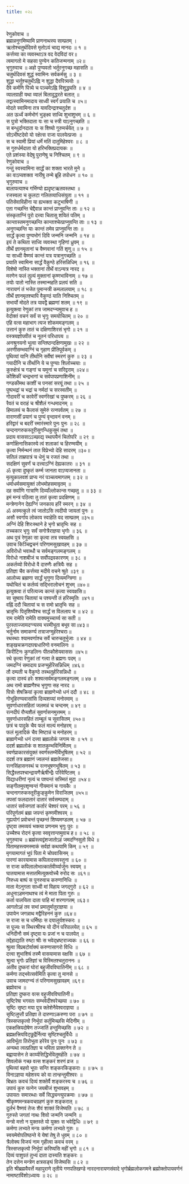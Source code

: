 ```yaml
---
title: ०२८

---
```

रेणुकोवाच ॥  
ब्रह्मन्ननुगमिष्यामि प्राणनाथस्य साम्प्रतम् ।  
ऋतोश्चतुर्थदिवसे मृतोऽयं चाद्य मानदः ॥ १ ॥  
कर्त्तव्या का व्यवस्थाऽत्र वद वेदविदां वर॥  
त्वमागतो मे सहसा पुण्येन कतिजन्मनाम् ॥२॥  
भृगुरुवाच ॥ अहो पुण्यवतो भर्तुरनुगच्छ महासति ॥  
चतुर्थदिवसं शुद्धं स्वामिनः सर्वकर्मसु ॥ ३ ॥  
शुद्धा भर्त्तुश्चतुर्थेऽह्नि न शुद्धा दैवपित्र्ययोः ॥  
दैवे कर्मणि पित्र्ये च पञ्चमेऽह्नि विशुद्ध्यति ॥ ४ ॥  
व्यालग्राही यथा व्यालं बिलादुद्धरते बलात् ॥  
तद्वत्स्वामिनमादाय साध्वी स्वर्गं प्रयाति च ॥५॥  
मोदते स्वामिना तत्र यावदिन्द्राश्चतुर्दश ॥  
अत ऊर्ध्वं कर्मभोगं भुङ्क्ष्व साध्वि शुभाशुभम् ॥ ६ ॥  
स पुत्रो भक्तिदाता यः सा च स्त्री याऽनुगच्छति ॥  
स बन्धुर्दानदाता यः स शिष्यो गुरुमर्चयेत् ॥ ७ ॥  
सोऽभीष्टदेवो यो रक्षेत्स राजा पालयेत्प्रजाः ॥  
स च स्वामी प्रियां धर्मे मतिं दातुमिहेश्वरः ॥ ८ ॥  
स गुरुर्धर्मदाता यो हरिभक्तिप्रदायकः ॥  
एते प्रशंस्या वेदेषु पुराणेषु च निश्चितम् ॥ ९ ॥  
रेणुकोवाच ॥  
गन्तुं स्वस्वामिना सार्द्धं का शक्ता भारते मुने ॥  
का वाऽप्यशक्ता नारीषु तन्मे ब्रूहि तपोधन ॥ १० ॥  
भृगुरुवाच ॥  
बालापत्याश्च गर्भिण्यो ह्यदृष्टऋतवस्तथा ॥  
रजस्वला च कुलटा गलितव्याधिसंयुता ॥ ११ ॥  
पतिसेवाविहीना या ह्यभक्ता कटुभाषिणी ॥  
एता गच्छन्ति चेद्दैवान्न कान्तं प्राप्नुवन्ति ताः ॥ १२ ॥  
संस्कृताग्निं पुरो दत्त्वा चितासु शयितं पतिम् ॥  
कान्तास्तमनुगच्छन्ति कान्ताश्चेत्प्राप्नुवन्ति ताः ॥ १३ ॥  
अनुगच्छन्ति याः कान्तं तमेव प्राप्नुवन्ति ताः ॥  
सार्द्धं कृत्वा पुण्यभोगं दिवि जन्मनि जन्मनि ॥ १४ ॥  
इयं ते कथिता साध्वि व्यवस्था गृहिणां ध्रुवम् ॥  
तीर्थे ज्ञानमृतानां च वैष्णवानां गतिं शृणु॥ ॥ १५ ॥  
या साध्वी वैष्णवं कान्तं यत्र यत्रानुगच्छति ॥  
प्रयाति स्वामिना सार्द्धं वैकुण्ठे हरिसन्निधिम् ॥ १६ ॥  
विशेषो नास्ति भक्तानां तीर्थे वाऽन्यत्र नारद ॥  
मरणेन फलं तुल्यं मुक्तानां कृष्णभाविनाम् ॥ १७ ॥  
तयोः पातो नास्ति तस्मान्महति प्रलयं सति ॥  
नारायणं तं भजेत पुमान्स्त्री कमलालयाम् ॥ १८ ॥  
तीर्थे ज्ञानमृतश्चापि वैकुण्ठं याति निश्चितम् ॥  
सभार्यो मोदते तत्र यावद्वै ब्रह्मणां शतम् ॥ १९ ॥  
इत्युक्त्वा रेणुकां तत्र जामदग्न्यमुवाच ह ॥  
वेदोक्तं वचनं सर्वं स भृगुः समयोचितम् ॥ २० ॥  
एहि वत्स महाभाग त्यज शोकममङ्गलम् ॥  
उत्तानं कुरु तातं च दक्षिणाशिरसं भृगो ॥ २१ ॥  
वस्त्रयज्ञोपवीतं च नूतनं परिधापय ॥  
अनश्रुनयनो भूत्वा सन्तिष्ठन्दक्षिणामुखः ॥ २२ ॥  
अरणीसम्भवाग्निं च गृहाण प्रीतिपूर्वकम् ॥  
पृथिव्यां यानि तीर्थानि सर्वेषां स्मरणं कुरु ॥ २३ ॥  
गयादीनि च तीर्थानि ये च पुण्याः शिलोच्चयाः ॥  
कुरुक्षेत्रं च गङ्गां च यमुनां च सरिद्वराम् ॥२४॥  
कौशिकीं चन्द्रभागां च सर्वपापप्रणाशिनीम् ॥  
गण्डकीमथ काशीं च पनसां सरयूं तथा ॥ २५ ॥  
पुष्पभद्रां च भद्रां च नर्मदां च सरस्वतीम् ॥  
गोदावरीं च कावेरीं स्वर्णरेखां च पुष्करम् ॥ २६ ॥  
रैवतं च वराहं च श्रीशैलं गन्धमादनम् ॥  
हिमालयं च कैलासं सुमेरुं रत्नपर्वतम् ॥ २७ ॥  
वाराणसीं प्रयागं च पुण्यं वृन्दावनं वनम् ॥  
हरिद्वारं च बदरीं स्मारंस्मारे पुनः पुनः ॥ २८ ॥  
चन्दनागरुकस्तूरीसुगन्धिकुसुमं तथा ॥  
प्रदाय वाससाऽऽच्छाद्य स्थापयैनं चितोपरि ॥ २९ ॥  
कर्णाक्षिनासिकास्ये त्वं शलाकां च हिरण्मयीम् ॥  
कृत्वा निर्मन्थनं तात विप्रेभ्यो देहि सादरम् ॥३०॥  
सतिलं ताम्रपात्रं च धेनुं च रजतं तथा ॥  
सदक्षिणं सुवर्णं च दत्त्वाऽग्निं देह्यकातरः ॥ ३१ ॥  
ॐ कृत्वा दुष्कृतं कर्म्म जानता वाऽप्यजानता ॥  
मृत्युकालवशं प्राप्य नरं पञ्चत्वमागतम् ॥ ३२ ॥  
धर्माधर्मसमायुक्तं लोभमोहसमावृतम् ॥  
दह सर्वाणि गात्राणि दिव्याँल्लोकान्स गच्छतु ॥ ॥ ३३ ॥  
इमं मन्त्रं पठित्वा तु तातं कृत्वा प्रदक्षिणम् ॥  
मन्त्रेणानेन देह्यग्निं जनकाय हरिं स्मरन् ॥ ३४ ॥  
ॐ अस्मत्कुले त्वं जातोऽसि त्वदीयो जायतां पुनः ॥  
असौ स्वर्गाय लोकाय स्वाहेति वद साम्प्रतम् ॥३५॥  
अग्निं देहि शिरःस्थाने हे भृगो भ्रातृभिः सह ॥  
तच्चकार भृगुः सर्वं सगोत्रैराज्ञया भृगोः ॥ ३६ ॥  
अथ पुत्रं रेणुका सा कृत्वा तत्र स्ववक्षसि ॥  
उवाच किञ्चिद्वचनं परिणामसुखावहम् ॥ ३७ ॥  
अविरोधो भवाब्धौ च सर्वमङ्गलमङ्गलम् ॥  
विरोधो नाशबीजं च सर्वोपद्रवकारणम् ॥ ३८ ॥  
अकर्तव्यो विरोधो वै दारुणैः क्षत्रियैः सह ॥  
प्रतिज्ञा चैव कर्त्तव्या मदीये वचने श्रुते ॥३९ ॥  
आलोच्य ब्रह्मणा सार्द्धं भृगुणा दिव्यमन्त्रिणा ॥  
यथोचितं च कर्तव्यं सद्भिरालोचनं शुभम् ॥४०॥  
इत्युक्त्वा तं परित्यज्य कान्तं कृत्वा स्ववक्षसि॥  
सा सुष्वाप चितायां च पश्यन्ती तं हरिस्मृतिः ॥४१॥  
वह्निं ददौ चितायां च स रामो भ्रातृभिः सह ॥  
भ्रातृभिः पितृशिष्यैश्च सार्द्धं स विललाप च ॥ ४२ ॥  
राम रामेति रामेति वाक्यमुच्चार्य्य सा सती ॥  
पुरस्ताज्जामदग्न्यस्य भस्मीभूता बभूव सा॥४३॥  
भर्तुर्नाम समाकर्ण्य तत्राजग्मुर्हरेश्चराः॥  
रथस्थाः श्यामवर्णाश्च सर्वे चारुचतुर्भुजाः ॥ ४४ ॥  
शङ्खचक्रगदापद्मधारिणो वनमालिनः ॥  
किरीटिनः कुण्डलिनः पीतकौशेयवाससः ॥४५॥  
रथे कृत्वा रेणुकां तां गत्वा ते ब्रह्मणः पदम् ॥  
जमदग्निं समादाय प्रजग्मुर्हरिसन्निधिम् ॥४६॥  
तौ दम्पती च वैकुण्ठे तस्थतुर्हरिसन्निधौ ॥  
कृत्वा दास्यं हरेः शश्वत्सर्वमङ्गलमङ्गलम् ॥ ४७ ॥  
अथ रामो ब्राह्मणैश्च भृगुणा सह नारद ॥  
पित्रोः शेषक्रियां कृत्वा ब्राह्मणेभ्यो धनं ददौ ॥ ४८ ॥  
गोभूहिरण्यवासांसि दिव्यशय्यां मनोरमाम् ॥  
सुवर्णाधारसहितां जलमन्नं च चन्दनम् ॥ ४९ ॥  
रत्नदीपं रौप्यशैलं सुवर्णासनमुत्तमम् ॥  
सुवर्णाधारसहितं ताम्बूलं च सुवासितम् ॥५०॥  
छत्रं च पादुके चैव फलं माल्यं मनोहरम् ॥  
फलं मूलादिकं चैव मिष्टान्नं च मनोहरम् ॥  
ब्राह्मणेभ्यो धनं दत्त्वा ब्रह्मलोकं जगाम सः ॥ ५१ ॥  
ददर्श ब्रह्मलोकं स शातकुम्भविनिर्मितम् ॥  
स्वर्णप्राकारसंयुक्तं स्वर्णस्तम्भैर्विभूषितम् ॥ ५२ ॥  
ददर्श तत्र ब्रह्माणं ज्वलन्तं ब्रह्मतेजसा॥  
रत्नसिंहासनस्थं च रत्नभूषणभूषितम् ॥ ५३ ॥  
सिद्धैस्तपश्चान्द्रायणैर्ऋषीन्द्रैः परिवेष्टितम् ॥  
विद्याधरीणां नृत्यं च पश्यन्तं सस्मितं मुदा ॥५४॥  
सङ्गीतमुपशृण्वन्तं गीयमानं च गायकैः ॥  
चन्दनागरुकस्तूरीकुङ्कुमेन विराजितम् ॥५५॥  
तपसां फलदातारं दातारं सर्वसम्पदाम् ॥  
धातारं सर्वजगतां कर्तारं चेश्वरं परम् ॥ ५६ ॥  
परिपूर्णतमं ब्रह्म जपन्तं कृष्णमीश्वरम् ॥  
गुह्ययोगं प्रवोचन्तं पृच्छन्तं शिष्यमण्डलम् ॥ ५७ ॥  
दृष्ट्वा तमव्ययं भक्त्या प्रणनाम भृगुः पुरः ॥  
उच्चैश्च रोदनं कृत्वा स्ववृत्तान्तमुवाच ह॥ ॥ ५८ ॥  
भृगुरुवाच ॥ ब्रह्मंस्त्वद्वंशजातोऽहं जमदग्निसुतो विधे ॥  
पितामहस्त्वमस्माकं सर्वज्ञं कथयामि किम् ॥ ५९ ॥  
मृगयामागतं भूपं पिता मे चोपवासिनम् ॥  
पारणां कारयामास कपिलादत्तवस्तुना ॥ ६० ॥  
स राजा कपिलालोभात्कार्तवीर्य्यार्जुनः स्वयम् ॥  
घातयामास मत्तातमित्युक्त्वोच्चै रुरोद सः ॥६१॥  
निरुध्य बाष्पं स पुनरुवाच करुणानिधिः ॥  
माता मेऽनुगता साध्वी मां विहाय जगद्गुरो ॥ ६२ ॥  
अधुनाऽहमनाथश्च त्वं मे माता पिता गुरुः ॥  
कर्ता पालयिता दाता पाहि मां शरणागतम् ॥६३॥  
आगतोऽहं तव सभां प्रमातुर्मातुराज्ञया ॥  
उपायेन जगन्नाथ मद्वैरिहननं कुरु ॥६४॥  
स राजा स च धर्मिष्ठः स दयालुर्यशस्करः ॥  
स पूज्यः स स्थिरश्रीश्च यो दीनं परिपालयेत् ॥ ६५ ॥  
धनिदीनौ समं दृष्ट्वा यः प्रजां न च पालयेत् ॥  
तद्देहाद्याति रुष्टा श्रीः स भवेद्भ्रष्टराज्यकः ॥ ६६ ॥  
श्रुत्वा विप्रबटोर्वाक्यं करुणासागरो विधिः ॥  
दत्त्वा शुभाशिषं तस्मै वासयामास वक्षसि ॥ ६७ ॥  
श्रुत्वा भृगोः प्रतिज्ञां च विस्मितश्चतुराननः ॥  
अतीव दुष्करां घोरां बहुजीवविघातिनीम् ॥ ६८ ॥  
कर्मणा तद्भवेत्सर्वमिति कृत्वा तु मानसे ॥  
उवाच जामदग्न्यं तं परिणामसुखावहम् ॥६९॥  
ब्रह्मोवाच ॥  
प्रतिज्ञा दुष्करा वत्स वहुजीवविघातिनी॥  
सृष्टिरेषा भगवतः सम्भवेदीश्वरेच्छया ॥ ७० ॥  
सृष्टिः सृष्टा मया पुत्र क्लेशेनैवेश्वराज्ञया ॥  
सृष्टिलुप्तौ प्रतिज्ञा ते दारुणाऽकरुणा परा ॥ ७१ ॥  
त्रिस्सप्तकृत्वो निर्भूपां कर्तुमिच्छसि मेदिनीम् ॥  
एकक्षत्त्रियदोषेण तज्जातिं हन्तुमिच्छसि ॥ ७२ ॥  
ब्रह्मक्षत्त्रियविट्छूद्रैर्नित्या सृष्टिश्चतुर्विधैः ॥  
आविर्भूता तिरोभूता हरेरेव पुनः पुनः ॥ ७३ ॥  
अन्यथा त्वत्प्रतिज्ञा च भविता प्राक्तनेन ते ॥  
बह्वायासेन ते कार्य्यसिद्धिर्भवितुमर्हति ॥ ७४ ॥  
शिवलोकं गच्छ वत्स शङ्करं शरणं व्रज ॥  
पृथिव्यां बहवो भूपाः सन्ति शङ्करकिङ्कराः ॥ ॥ ७५ ॥  
विनाऽज्ञया महेशस्य को वा तान्हन्तुमीश्वरः ॥  
बिभ्रतः कवचं दिव्यं शक्तेर्वै शङ्करस्य च ॥ ७६ ॥  
उपायं कुरु यत्नेन जयबीजं शुभावहम् ॥  
उपायतः समारब्धाः सर्वे सिद्ध्यन्त्युपक्रमाः ॥ ७७ ॥  
श्रीकृष्णमन्त्रकवचग्रहणं कुरु शङ्करात् ॥  
दुर्लभं वैष्णवं तेजः शैवं शाक्तं विजेष्यति ॥ ७८ ॥  
गुरुस्ते जगतां नाथः शिवो जन्मनि जन्मनि ॥  
मन्त्रो मत्तो न युक्तस्ते यो युक्तः स भवेद्विधिः ॥ ७९ ॥  
कर्मणा लभ्यते मन्त्रः कर्मणा लभ्यते गुरुः ॥  
स्वयमेवोपतिष्ठन्ते ये येषां तेषु ते धुवम् ॥ ८० ॥  
त्रैलोक्य विजयं नाम गृहीत्वा कवचं वरम् ॥  
त्रिस्सप्तकृत्वो निर्भूपां करिष्यसि महीं भृगो ॥ ८१ ॥  
दिव्यं पाशुपतं तुभ्यं दाता दास्यति शङ्करः ॥  
तेन दत्तेन मन्त्रेण क्षत्रसङ्घं विजेष्यसि ॥ ८२ ॥  
इति श्रीब्रह्मवैवर्त्ते महापुराणे तृतीये गणपतिखण्डे नारदनारायणसंवादे भृगोर्ब्रह्मलोकगमने ब्रह्मोक्तोपायवर्णनं नामाष्टाविंशोऽध्यायः ॥ २८ ॥